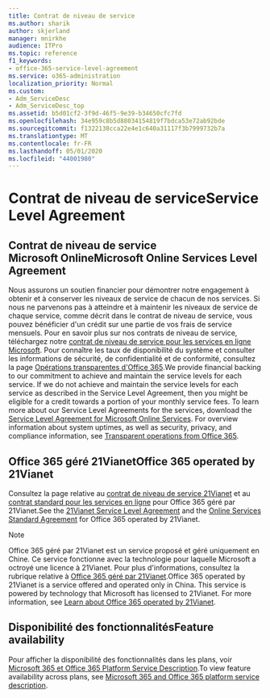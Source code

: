 ```yaml
---
title: Contrat de niveau de service
ms.author: sharik
author: skjerland
manager: mnirkhe
audience: ITPro
ms.topic: reference
f1_keywords:
- office-365-service-level-agreement
ms.service: o365-administration
localization_priority: Normal
ms.custom:
- Adm_ServiceDesc
- Adm_ServiceDesc_top
ms.assetid: b5d01cf2-3f9d-46f5-9e39-b34650cfc7fd
ms.openlocfilehash: 34e959c8b5d88034154819f7bdca53e72ab92bde
ms.sourcegitcommit: f1322138cca22e4e1c640a31117f3b7999732b7a
ms.translationtype: MT
ms.contentlocale: fr-FR
ms.lasthandoff: 05/01/2020
ms.locfileid: "44001980"
---
```

# <a name="service-level-agreement"></a><span data-ttu-id="274ed-102">Contrat de niveau de service</span><span class="sxs-lookup"><span data-stu-id="274ed-102">Service Level Agreement</span></span>

## <a name="microsoft-online-services-level-agreement"></a><span data-ttu-id="274ed-103">Contrat de niveau de service Microsoft Online</span><span class="sxs-lookup"><span data-stu-id="274ed-103">Microsoft Online Services Level Agreement</span></span>

<span data-ttu-id="274ed-p101">Nous assurons un soutien financier pour démontrer notre engagement à obtenir et à conserver les niveaux de service de chacun de nos services. Si nous ne parvenons pas à atteindre et à maintenir les niveaux de service de chaque service, comme décrit dans le contrat de niveau de service, vous pouvez bénéficier d'un crédit sur une partie de vos frais de service mensuels. Pour en savoir plus sur nos contrats de niveau de service, téléchargez notre [contrat de niveau de service pour les services en ligne Microsoft](https://go.microsoft.com/fwlink/?linkid=272026). Pour connaître les taux de disponibilité du système et consulter les informations de sécurité, de confidentialité et de conformité, consultez la page [Opérations transparentes d'Office 365](https://go.microsoft.com/fwlink/?linkid=845427).</span><span class="sxs-lookup"><span data-stu-id="274ed-p101">We provide financial backing to our commitment to achieve and maintain the service levels for each service. If we do not achieve and maintain the service levels for each service as described in the Service Level Agreement, then you might be eligible for a credit towards a portion of your monthly service fees. To learn more about our Service Level Agreements for the services, download the [Service Level Agreement for Microsoft Online Services](https://go.microsoft.com/fwlink/?linkid=272026). For overview information about system uptimes, as well as security, privacy, and compliance information, see [Transparent operations from Office 365](https://go.microsoft.com/fwlink/?linkid=845427).</span></span>
  
## <a name="office-365-operated-by-21vianet"></a><span data-ttu-id="274ed-108">Office 365 géré 21Vianet</span><span class="sxs-lookup"><span data-stu-id="274ed-108">Office 365 operated by 21Vianet</span></span>

<span data-ttu-id="274ed-109">Consultez la page relative au [contrat de niveau de service 21Vianet](https://go.microsoft.com/fwlink/?linkid=846729) et au [contrat standard pour les services en ligne](https://go.microsoft.com/fwlink/?linkid=846730) pour Office 365 géré par 21Vianet.</span><span class="sxs-lookup"><span data-stu-id="274ed-109">See the [21Vianet Service Level Agreement](https://go.microsoft.com/fwlink/?linkid=846729) and the [Online Services Standard Agreement](https://go.microsoft.com/fwlink/?linkid=846730) for Office 365 operated by 21Vianet.</span></span> 
  
> [!NOTE]
> <span data-ttu-id="274ed-p102">Office 365 géré par 21Vianet est un service proposé et géré uniquement en Chine. Ce service fonctionne avec la technologie pour laquelle Microsoft a octroyé une licence à 21Vianet. Pour plus d'informations, consultez la rubrique relative à [Office 365 géré par 21Vianet](https://go.microsoft.com/fwlink/?linkid=846725).</span><span class="sxs-lookup"><span data-stu-id="274ed-p102">Office 365 operated by 21Vianet is a service offered and operated only in China. This service is powered by technology that Microsoft has licensed to 21Vianet. For more information, see [Learn about Office 365 operated by 21Vianet](https://go.microsoft.com/fwlink/?linkid=846725).</span></span> 
  
## <a name="feature-availability"></a><span data-ttu-id="274ed-113">Disponibilité des fonctionnalités</span><span class="sxs-lookup"><span data-stu-id="274ed-113">Feature availability</span></span>

<span data-ttu-id="274ed-114">Pour afficher la disponibilité des fonctionnalités dans les plans, voir [Microsoft 365 et Office 365 Platform Service Description](office-365-platform-service-description.md).</span><span class="sxs-lookup"><span data-stu-id="274ed-114">To view feature availability across plans, see [Microsoft 365 and Office 365 platform service description](office-365-platform-service-description.md).</span></span>
  